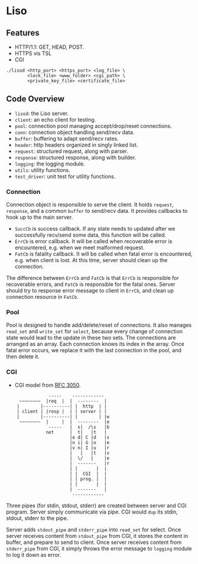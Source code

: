 # Liso

## Features

* HTTP/1.1: GET, HEAD, POST.
* HTTPS vis TSL
* CGI

```
./lisod <http_port> <https_port> <log_file> \
        <lock_file> <www_folder> <cgi_path> \
        <private_key_file> <certificate_file>
```

## Code Overview

* `lisod`: the Liso server.
* `client`: an echo client for testing.
* `pool`: connection pool managing accept/drop/reset connections.
* `conn`: connection object handling send/recv data.
* `buffer`: buffering to adapt send/recv rates.
* `header`: http headers organized in singly linked list.
* `request`: structured request, along with parser.
* `response`: structured response, along with builder.
* `logging`: the logging module.
* `utils`: utility functions.
* `test_driver`: unit test for utility functions.

### Connection

Connection object is responsible to serve the client. It holds `request`, `response`, and a common `buffer` to send/recv data. It provides callbacks to hook up to the main server.

* `SuccCb` is success callback. If any state needs to updated after we successfully recv/send some data, this function will be called.
* `ErrCb` is error callback. It will be called when recoverable error is encountered, e.g. when we meet malformed request.
* `FatCb` is fatality callback. It will be called when fatal error is encountered, e.g. when client is lost. At this time, server should clean up the connection.

The difference between `ErrCb` and `FatCb` is that `ErrCb` is responsible for recoverable errors, and `FatCb` is responsible for the fatal ones. Server should try to response error message to client in `ErrCb`, and clean up connection resource in `FatCb`.

### Pool

Pool is designed to handle add/delete/reset of connections. It also manages `read_set` and `write_set` for `select`, because every change of connection state would lead to the update in these two sets. The connections are arranged as an array. Each connection knows its index in the array. Once fatal error occurs, we replace it with the last connection in the pool, and then delete it.

### CGI

* CGI model from [RFC 3050](https://www.ietf.org/rfc/rfc3050.txt).

```
                -----    ------------
     ~~~~~~~~  |req  |  |  --------  |
    |        |----------| |  http  | |
    | client | |resp |  | | server | |
    |        |----------| |        | |w
     ~~~~~~~~  |     |  |  --------  |e
                -----   |  s|  /\s   |b
               net      |  t|   |t   |
                        |e d| C |d   |s
                        |n i| G |o   |e
                        |v n| I |u   |r
                        |   |   |t   |v
                        |  \/   |    |e
                        |  -------   |r
                        | |       |  |
                        | |  CGI  |  |
                        | | prog. |  |
                        | |       |  |
                        |  -------   |
                         ------------

```

Three pipes (for stdin, stdout, stderr) are created between server and CGI program. Server simply communicate via pipe. CGI would `dup` its stdin, stdout, stderr to the pipe.

Server adds `stdout_pipe` and `stderr_pipe` into `read_set` for select. Once server receives content from `stdout_pipe` from CGI, it stores the content in buffer, and prepare to send to client. Once server receives content from `stderr_pipe` from CGI, it simply throws the error message to `logging` module to log it down as error.
